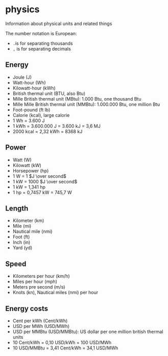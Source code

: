 # physics
Information about physical units and related things

The number notation is European:
- `.`is for separating thousands
- `,` is for separating decimals

## Energy
- Joule (J)
- Watt-hour (Wh)
- Kilowatt-hour (kWh)
- British thermal unit (BTU, also Btu)
- Mille British thermal unit (MBtu): 1.000 Btu, one thousand Btu
- Mille Mille British thermal unit (MMBtu): 1.000.000 Btu, one million Btu
- Foot-pound (ft lb)
- Calorie (kcal), large calorie
- 1 Wh = 3.600 J
- 1 kWh = 3.600.000 J = 3.600 kJ = 3,6 MJ
- 2000 kcal = 2,32 kWh = 8368 kJ

## Power
- Watt (W)
- Kilowatt (kW)
- Horsepower (hp)
- 1 W = 1 $J \over second$
- 1 kW = 1000 $J \over second$
- 1 kW = 1,341 hp
- 1 hp = 0,7457 kW = 745,7 W

## Length
- Kilometer (km)
- Mile (mi)
- Nautical mile (nmi)
- Foot (ft)
- Inch (in)
- Yard (yd)

## Speed
- Kilometers per hour (km/h)
- Miles per hour (mph)
- Meters pre second (m/s)
- Knots (kn), Nautical miles (nmi) per hour

## Energy costs
- Cent per kWh (Cent/kWh)
- USD per MWh (USD/MWh)
- USD per MMBtu (USD/MMBtu): US dollar per one million british thermal units
- 10 Cent/kWh = 0,10 USD/kWh = 100 USD/MWh
- 10 USD/MMBtu = 3,41 Cent/kWh = 34,1 USD/MWh
